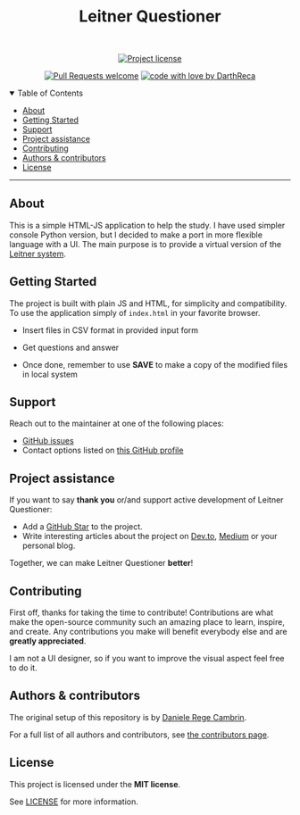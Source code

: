 <h1 align="center">
  Leitner Questioner
</h1>

<div align="center">
<br />

[![Project license](https://img.shields.io/github/license/DarthReca/leitner-questioner.svg?style=flat-square)](LICENSE)

[![Pull Requests welcome](https://img.shields.io/badge/PRs-welcome-ff69b4.svg?style=flat-square)](https://github.com/DarthReca/fire-detection/issues?q=is%3Aissue+is%3Aopen+label%3A%22help+wanted%22)
[![code with love by DarthReca](https://img.shields.io/badge/%3C%2F%3E%20with%20%E2%99%A5%20by-DarthReca-ff1414.svg?style=flat-square)](https://github.com/DarthReca)

</div>

<details open="open">
<summary>Table of Contents</summary>

- [About](#about)
- [Getting Started](#getting-started)
- [Support](#support)
- [Project assistance](#project-assistance)
- [Contributing](#contributing)
- [Authors & contributors](#authors--contributors)
- [License](#license)

</details>

---

## About

This is a simple HTML-JS application to help the study. I have used simpler console Python version, but I decided to make a port in more flexible language with a UI. The main purpose is to provide a virtual version of the [Leitner system](https://en.wikipedia.org/wiki/Leitner_system).

## Getting Started

The project is built with plain JS and HTML, for simplicity and compatibility. To use the application simply of `index.html` in your favorite browser.

- Insert files in CSV format in provided input form

- Get questions and answer

- Once done, remember to use **SAVE** to make a copy of the modified files in local system

## Support

Reach out to the maintainer at one of the following places:

- [GitHub issues](https://github.com/DarthReca/leitner-questioner/issues/new?assignees=&labels=question&template=04_SUPPORT_QUESTION.md&title=support%3A+)
- Contact options listed on [this GitHub profile](https://github.com/DarthReca)

## Project assistance

If you want to say **thank you** or/and support active development of Leitner Questioner:

- Add a [GitHub Star](https://github.com/DarthReca/leitner-questioner) to the project.
- Write interesting articles about the project on [Dev.to](https://dev.to/), [Medium](https://medium.com/) or your personal blog.

Together, we can make Leitner Questioner **better**!

## Contributing

First off, thanks for taking the time to contribute! Contributions are what make the open-source community such an amazing place to learn, inspire, and create. Any contributions you make will benefit everybody else and are **greatly appreciated**.

I am not a UI designer, so if you want to improve the visual aspect feel free to do it.

## Authors & contributors

The original setup of this repository is by [Daniele Rege Cambrin](https://github.com/DarthReca).

For a full list of all authors and contributors, see [the contributors page](https://github.com/DarthReca/fire-detection/contributors).

## License

This project is licensed under the **MIT license**.

See [LICENSE](LICENSE) for more information.

